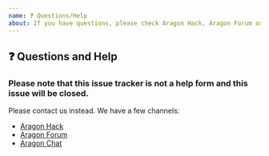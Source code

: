 ```yaml
---
name: ❓ Questions/Help
about: If you have questions, please check Aragon Hack, Aragon Forum or Aragon Chat
---
```


## ❓ Questions and Help

### Please note that this issue tracker is not a help form and this issue will be closed.

Please contact us instead. We have a few channels:

- [Aragon Hack](https://hack.aragon.org/docs)
- [Aragon Forum](https://forum.aragon.org)
- [Aragon Chat](https://aragon.chat)
